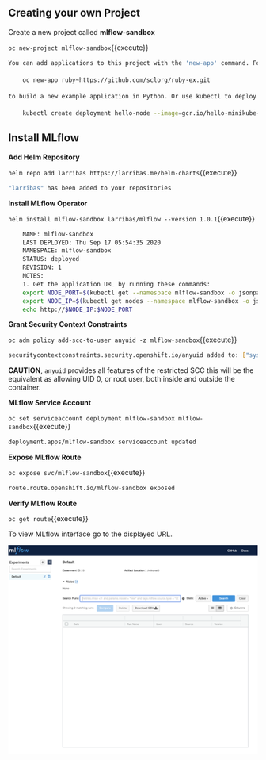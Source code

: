## Creating your own Project

Create a new project called __mlflow-sandbox__

``oc new-project mlflow-sandbox``{{execute}}

```bash
You can add applications to this project with the 'new-app' command. For example, try:

    oc new-app ruby~https://github.com/sclorg/ruby-ex.git

to build a new example application in Python. Or use kubectl to deploy a simple Kubernetes application:

    kubectl create deployment hello-node --image=gcr.io/hello-minikube-zero-install/hello-node
```

## Install MLflow

**Add Helm Repository**

``helm repo add larribas https://larribas.me/helm-charts``{{execute}}

```bash
"larribas" has been added to your repositories
```

**Install MLflow Operator**

``helm install mlflow-sandbox larribas/mlflow --version 1.0.1``{{execute}}

```bash
    NAME: mlflow-sandbox
    LAST DEPLOYED: Thu Sep 17 05:54:35 2020
    NAMESPACE: mlflow-sandbox
    STATUS: deployed
    REVISION: 1
    NOTES:
    1. Get the application URL by running these commands:
    export NODE_PORT=$(kubectl get --namespace mlflow-sandbox -o jsonpath="{.spec.ports[0].nodePort}" services mlflow-sandbox)
    export NODE_IP=$(kubectl get nodes --namespace mlflow-sandbox -o jsonpath="{.items[0].status.addresses[0].address}")
    echo http://$NODE_IP:$NODE_PORT
```

**Grant Security Context Constraints**

``oc adm policy add-scc-to-user anyuid -z mlflow-sandbox``{{execute}}

```bash
securitycontextconstraints.security.openshift.io/anyuid added to: ["system:serviceaccount:mlflow-sandbox:mlflow-sanbox"]
```

__CAUTION__, `anyuid` provides all features of the restricted SCC this will be the equivalent as allowing UID 0, or root user, both inside and outside the container.

**MLflow Service Account**

``oc set serviceaccount deployment mlflow-sandbox mlflow-sandbox``{{execute}}

```bash
deployment.apps/mlflow-sandbox serviceaccount updated
```

**Expose MLflow Route**

``oc expose svc/mlflow-sandbox``{{execute}}

```bash
route.route.openshift.io/mlflow-sandbox exposed
```

**Verify MLflow Route**

``oc get route``{{execute}}

To view MLflow interface go to the displayed URL.

![mlflow](./assets/mlflow-install-1.png)
